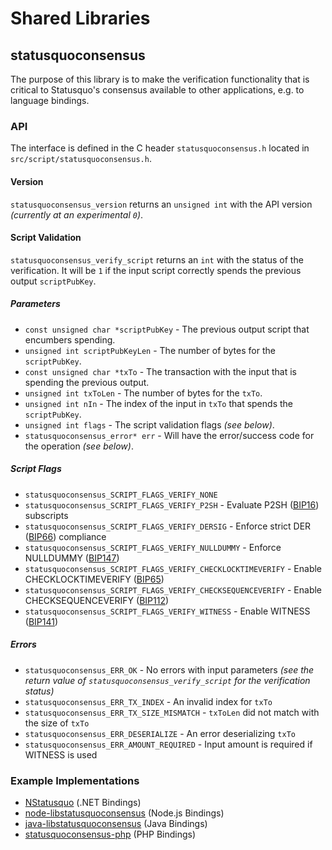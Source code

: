 Shared Libraries
================

## statusquoconsensus

The purpose of this library is to make the verification functionality that is critical to Statusquo's consensus available to other applications, e.g. to language bindings.

### API

The interface is defined in the C header `statusquoconsensus.h` located in  `src/script/statusquoconsensus.h`.

#### Version

`statusquoconsensus_version` returns an `unsigned int` with the API version *(currently at an experimental `0`)*.

#### Script Validation

`statusquoconsensus_verify_script` returns an `int` with the status of the verification. It will be `1` if the input script correctly spends the previous output `scriptPubKey`.

##### Parameters
- `const unsigned char *scriptPubKey` - The previous output script that encumbers spending.
- `unsigned int scriptPubKeyLen` - The number of bytes for the `scriptPubKey`.
- `const unsigned char *txTo` - The transaction with the input that is spending the previous output.
- `unsigned int txToLen` - The number of bytes for the `txTo`.
- `unsigned int nIn` - The index of the input in `txTo` that spends the `scriptPubKey`.
- `unsigned int flags` - The script validation flags *(see below)*.
- `statusquoconsensus_error* err` - Will have the error/success code for the operation *(see below)*.

##### Script Flags
- `statusquoconsensus_SCRIPT_FLAGS_VERIFY_NONE`
- `statusquoconsensus_SCRIPT_FLAGS_VERIFY_P2SH` - Evaluate P2SH ([BIP16](https://github.com/statusquo/bips/blob/master/bip-0016.mediawiki)) subscripts
- `statusquoconsensus_SCRIPT_FLAGS_VERIFY_DERSIG` - Enforce strict DER ([BIP66](https://github.com/statusquo/bips/blob/master/bip-0066.mediawiki)) compliance
- `statusquoconsensus_SCRIPT_FLAGS_VERIFY_NULLDUMMY` - Enforce NULLDUMMY ([BIP147](https://github.com/statusquo/bips/blob/master/bip-0147.mediawiki))
- `statusquoconsensus_SCRIPT_FLAGS_VERIFY_CHECKLOCKTIMEVERIFY` - Enable CHECKLOCKTIMEVERIFY ([BIP65](https://github.com/statusquo/bips/blob/master/bip-0065.mediawiki))
- `statusquoconsensus_SCRIPT_FLAGS_VERIFY_CHECKSEQUENCEVERIFY` - Enable CHECKSEQUENCEVERIFY ([BIP112](https://github.com/statusquo/bips/blob/master/bip-0112.mediawiki))
- `statusquoconsensus_SCRIPT_FLAGS_VERIFY_WITNESS` - Enable WITNESS ([BIP141](https://github.com/statusquo/bips/blob/master/bip-0141.mediawiki))

##### Errors
- `statusquoconsensus_ERR_OK` - No errors with input parameters *(see the return value of `statusquoconsensus_verify_script` for the verification status)*
- `statusquoconsensus_ERR_TX_INDEX` - An invalid index for `txTo`
- `statusquoconsensus_ERR_TX_SIZE_MISMATCH` - `txToLen` did not match with the size of `txTo`
- `statusquoconsensus_ERR_DESERIALIZE` - An error deserializing `txTo`
- `statusquoconsensus_ERR_AMOUNT_REQUIRED` - Input amount is required if WITNESS is used

### Example Implementations
- [NStatusquo](https://github.com/NicolasDorier/NStatusquo/blob/master/NStatusquo/Script.cs#L814) (.NET Bindings)
- [node-libstatusquoconsensus](https://github.com/bitpay/node-libstatusquoconsensus) (Node.js Bindings)
- [java-libstatusquoconsensus](https://github.com/dexX7/java-libstatusquoconsensus) (Java Bindings)
- [statusquoconsensus-php](https://github.com/Bit-Wasp/statusquoconsensus-php) (PHP Bindings)
